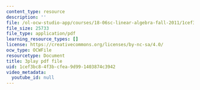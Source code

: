 ```yaml
---
content_type: resource
description: ''
file: /ol-ocw-studio-app/courses/18-06sc-linear-algebra-fall-2011/1cef3bc84f3bcfea9d991403874c3942_FzncDO1eSNI.pdf
file_size: 25733
file_type: application/pdf
learning_resource_types: []
license: https://creativecommons.org/licenses/by-nc-sa/4.0/
ocw_type: OCWFile
resourcetype: Document
title: 3play pdf file
uid: 1cef3bc8-4f3b-cfea-9d99-1403874c3942
video_metadata:
  youtube_id: null
---
```

